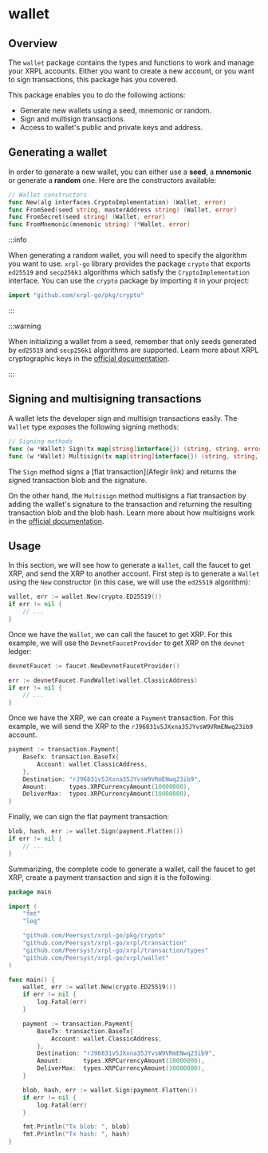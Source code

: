 # wallet

## Overview

The `wallet` package contains the types and functions to work and manage your XRPL accounts. Either you want to create a new account, or you want to sign transactions, this package has you covered.

This package enables you to do the following actions:

- Generate new wallets using a seed, mnemonic or random.
- Sign and multisign transactions.
- Access to wallet's public and private keys and address.

## Generating a wallet

In order to generate a new wallet, you can either use a **seed**, a **mnemonic** or generate a **random** one. Here are the constructors available:

```go
// Wallet constructors
func New(alg interfaces.CryptoImplementation) (Wallet, error)
func FromSeed(seed string, masterAddress string) (Wallet, error)
func FromSecret(seed string) (Wallet, error)
func FromMnemonic(mnemonic string) (*Wallet, error)
```

:::info

When generating a random wallet, you will need to specify the algorithm you want to use.
`xrpl-go` library provides the package `crypto` that exports `ed25519` and `secp256k1` algorithms which satisfy the `CryptoImplementation` interface.
You can use the `crypto` package by importing it in your project:

```go
import "github.com/xrpl-go/pkg/crypto"
```

:::

:::warning

When initializing a wallet from a seed, remember that only seeds generated by `ed25519` and `secp256k1` algorithms are supported. Learn more about XRPL cryptographic keys in the [official documentation](https://xrpl.org/docs/concepts/accounts/cryptographic-keys).

:::

## Signing and multisigning transactions

A wallet lets the developer sign and multisign transactions easily. The `Wallet` type exposes the following signing methods:

```go
// Signing methods
func (w *Wallet) Sign(tx map[string]interface{}) (string, string, error)
func (w *Wallet) Multisign(tx map[string]interface{}) (string, string, error)
```

The `Sign` method signs a [flat transaction](Afegir link) and returns the signed transaction blob and the signature.

On the other hand, the `Multisign` method multisigns a flat transaction by adding the wallet's signature to the transaction and returning the resulting transaction blob and the blob hash. Learn more about how multisigns work in the [official documentation](https://xrpl.org/docs/concepts/accounts/multi-signing).

## Usage

In this section, we will see how to generate a `Wallet`, call the faucet to get XRP, and send the XRP to another account.
First step is to generate a `Wallet` using the `New` constructor (in this case, we will use the `ed25519` algorithm):

```go
wallet, err := wallet.New(crypto.ED25519())
if err != nil {
    // ...
}
```
Once we have the `Wallet`, we can call the faucet to get XRP. For this example, we will use the `DevnetFaucetProvider` to get XRP on the `devnet` ledger:

```go
devnetFaucet := faucet.NewDevnetFaucetProvider()

err := devnetFaucet.FundWallet(wallet.ClassicAddress)
if err != nil {
    // ...
}
```

Once we have the XRP, we can create a `Payment` transaction. For this example, we will send the XRP to the `rJ96831v5JXxna35JYvsW9VRmENwq23ib9` account.

```go
payment := transaction.Payment{
    BaseTx: transaction.BaseTx{
        Account: wallet.ClassicAddress,
    },
    Destination: "rJ96831v5JXxna35JYvsW9VRmENwq23ib9",
    Amount:      types.XRPCurrencyAmount(10000000),
    DeliverMax:  types.XRPCurrencyAmount(10000000),
}
```

Finally, we can sign the flat payment transaction:

```go
blob, hash, err := wallet.Sign(payment.Flatten())
if err != nil {
    // ...
}
```

Summarizing, the complete code to generate a wallet, call the faucet to get XRP, create a payment transaction and sign it is the following:

```go
package main

import (
	"fmt"
	"log"

	"github.com/Peersyst/xrpl-go/pkg/crypto"
	"github.com/Peersyst/xrpl-go/xrpl/transaction"
	"github.com/Peersyst/xrpl-go/xrpl/transaction/types"
	"github.com/Peersyst/xrpl-go/xrpl/wallet"
)

func main() {
	wallet, err := wallet.New(crypto.ED25519())
	if err != nil {
		log.Fatal(err)
	}

	payment := transaction.Payment{
		BaseTx: transaction.BaseTx{
			Account: wallet.ClassicAddress,
		},
		Destination: "rJ96831v5JXxna35JYvsW9VRmENwq23ib9",
		Amount:      types.XRPCurrencyAmount(10000000),
		DeliverMax:  types.XRPCurrencyAmount(10000000),
	}

	blob, hash, err := wallet.Sign(payment.Flatten())
	if err != nil {
		log.Fatal(err)
	}

	fmt.Println("Tx blob: ", blob)
	fmt.Println("Tx hash: ", hash)
}
```